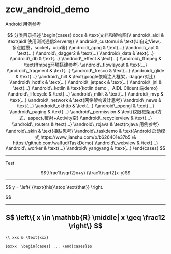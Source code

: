 # zcw_android\_demo
Android 用例参考





$$
分类目录描述  \begin{cases} docs & \text{文档和架构图}\\ android\_aidl & \text{aidl 使用测试通信Server端} \\ android\_customui & \text{UI自定View，多点触摸，socket，udp等} \\android\_apng & \text{...} \\android\_apt & \text{...} \\android\_dagger2 & \text{...} \\android\_data & \text{...} \\android\_db & \text{...} \\android\_effect & \text{...} \\android\_ffmpeg & \text{ffmpeg环境搭建参考} \\android\_flowlayout & \text{...} \\android\_fragment & \text{...} \\android\_fresco & \text{...} \\android\_glide & \text{...} \\android\_hilt & \text{google依赖注入框架，dagger对比} \\android\_hotfix & \text{...} \\android\_jetpack & \text{...} \\android\_jni & \text{...} \\android\_kotlin & \text{kotlin demo ，AIDL Clident 端demo} \\android\_lifecycle & \text{...} \\android\_mlkit & \text{...} \\android\_mvp & \text{...} \\android\_network & \text{网络架构设计思考} \\android\_news & \text{...} \\android\_okhttp & \text{...} \\android\_opengl & \text{...} \\android\_paging & \text{...} \\android\_permission & \text{权限框架apt方式，aspectJ反射+Activity空} \\android\_recyclerview & \text{...} \\android\_routers & \text{...} \\android\_rxjava & \text{rxjava 用例参考} \\android\_skin & \text{换肤思考} \\android\_taskdemo & \text{Android 启动模式,https://www.jianshu.com/p/b626401e37b5 \&
https://github.com/walfud/TaskDemo} \\android\_webview & \text{...} \\android\_worker & \text{...} \\android\_yangyang & \text{...}
\end{cases}
$$

---


Test

$$(\frac1{\sqrt2}x+y) (\frac1{\sqrt2}x-y)$$

---
$$
y  =  \left\{  {\text{this}\atop
     \text{that}}  \right.
     
$$

---

$$
\left\{  x \in \mathbb{R} \middle| x \geq \frac12  \right\}
$$
---
`\\ xxx & \text{xxx}`

`$$xxx  \begin{cases} ... \end{cases}$$`